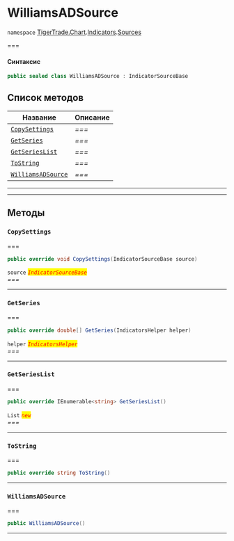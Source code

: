 # WilliamsADSource

`namespace` [TigerTrade.Chart](../../../../).[Indicators](../).[Sources](./)

\===

#### Синтаксис

```csharp
public sealed class WilliamsADSource : IndicatorSourceBase
```

## Список методов

| Название                                                             | Описание |
| -------------------------------------------------------------------- | -------- |
| [`CopySettings`](williamsadsource.cs.md#method-copysettings)         | _===_    |
| [`GetSeries`](williamsadsource.cs.md#method-getseries)               | _===_    |
| [`GetSeriesList`](williamsadsource.cs.md#method-getserieslist)       | _===_    |
| [`ToString`](williamsadsource.cs.md#method-tostring)                 | _===_    |
| [`WilliamsADSource`](williamsadsource.cs.md#method-williamsadsource) | _===_    |

***

***

## Методы

### `CopySettings` <a href="#method-copysettings" id="method-copysettings"></a>

\===

```csharp
public override void CopySettings(IndicatorSourceBase source)
```

`source` _<mark style="color:red;">`IndicatorSourceBase`</mark>_\
_===_

***

### `GetSeries` <a href="#method-getseries" id="method-getseries"></a>

\===

```csharp
public override double[] GetSeries(IndicatorsHelper helper)
```

`helper` _<mark style="color:red;">`IndicatorsHelper`</mark>_\
_===_

***

### `GetSeriesList` <a href="#method-getserieslist" id="method-getserieslist"></a>

\===

```csharp
public override IEnumerable<string> GetSeriesList()
```

`List` _<mark style="color:red;">`new`</mark>_\
_===_

***

### `ToString` <a href="#method-tostring" id="method-tostring"></a>

\===

```csharp
public override string ToString()
```

***

### `WilliamsADSource` <a href="#method-williamsadsource" id="method-williamsadsource"></a>

\===

```csharp
public WilliamsADSource()
```

***
